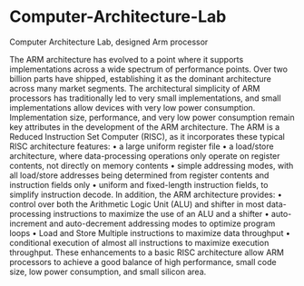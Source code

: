 # Computer-Architecture-Lab
Computer Architecture Lab, designed Arm processor

The ARM architecture has evolved to a point where it supports implementations across a wide spectrum of
performance points. Over two billion parts have shipped, establishing it as the dominant architecture across
many market segments. The architectural simplicity of ARM processors has traditionally led to very small
implementations, and small implementations allow devices with very low power consumption.
Implementation size, performance, and very low power consumption remain key attributes in the
development of the ARM architecture.
The ARM is a Reduced Instruction Set Computer (RISC), as it incorporates these typical RISC architecture
features:
• a large uniform register file
• a load/store architecture, where data-processing operations only operate on register contents, not
directly on memory contents
• simple addressing modes, with all load/store addresses being determined from register contents and
instruction fields only
• uniform and fixed-length instruction fields, to simplify instruction decode.
In addition, the ARM architecture provides:
• control over both the Arithmetic Logic Unit (ALU) and shifter in most data-processing instructions
to maximize the use of an ALU and a shifter
• auto-increment and auto-decrement addressing modes to optimize program loops
• Load and Store Multiple instructions to maximize data throughput
• conditional execution of almost all instructions to maximize execution throughput.
These enhancements to a basic RISC architecture allow ARM processors to achieve a good balance of high
performance, small code size, low power consumption, and small silicon area.
